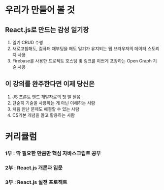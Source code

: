# 우리가 만들어 볼 것
## React.js로 만드는 감성 일기장
1. 일기 CRUD 수행
2. 새로고침해도, 컴퓨터 재부팅을 해도 일기가 유지되는 웹 브라우저의 데이터 스토리지 사용
3. Firebase를 사용한 프로젝트 호스팅 및 링크를 이쁘게 포장하는 Open Graph 기술 사용

## 이 강의를 완주한다면 이제 당신은
1. JS 프론트 엔드 개발자로의 첫 발 딛음
2. 단순히 기술을 사용하는 게 아닌 이해하는 사람
3. 처음 만난 문제도 해결할 수 있는 사람
4. CS기본 개념을 알고 활용하는 사람

# 커리큘럼
### 1부 : 딱 필요한 만큼만 핵심 자바스크립트 공부
### 2부 : React.js 개론과 입문
### 3부 : React.js 실전 프로젝트
